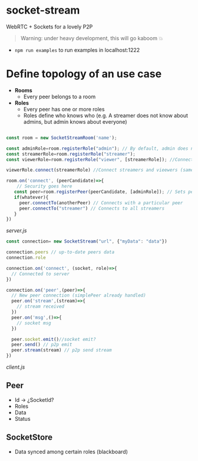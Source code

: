 # socket-stream
WebRTC + Sockets for a lovely P2P

> Warning: under heavy development, this will go kaboom 💥


* `npm run examples` to run examples in localhost:1222


# Define topology of an use case
* **Rooms**
  * Every peer belongs to a room
* **Roles**
  * Every peer has one or more roles
  * Roles define who knows who (e.g. A streamer does not know about admins, but admin knows about everyone)

```js

const room = new SocketStreamRoom('name');

const adminRole=room.registerRole("admin"); // By default, admin does not connect to anything
const streamerRole=room.registerRole("streamer");
const viewerRole=room.registerRole("viewer", [streamerRole]); //Connect streamers and vieewers

viewerRole.connect(streamerRole) //Connect streamers and vieewers (same as before)

room.on('connect', (peerCandidate)=>{
    // Security goes here
   const peer=room.registerPeer(peerCandidate, [adminRole]); // Sets peer as admin
   if(whatever){
     peer.connectTo(anotherPeer) // Connects with a particular peer
     peer.connectTo("streamer") // Connects to all streamers
   }
})
```
_server.js_


```js
const connection= new SocketStream("url", {"myData": "data"})

connection.peers // up-to-date peers data
connection.role

connection.on('connect', (socket, role)=>{
  // Connected to server
})

connection.on('peer',(peer)=>{
  // New peer connection (simplePeer already handled)
  peer.on('stream',(stream)=>{
    // stream received
  })
  peer.on('msg',()=>{
    // socket msg
  })

  peer.socket.emit()//socket emit?
  peer.send() // p2p emit
  peer.stream(stream) // p2p send stream
})

```

_client.js_

## Peer

* Id -> ¿SocketId?
* Roles
* Data
* Status


## SocketStore
* Data synced among certain roles (blackboard)
